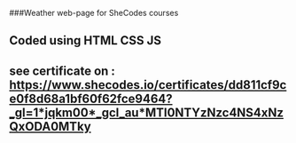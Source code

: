 ###Weather web-page for SheCodes courses
## Coded using HTML CSS JS
## see certificate on : https://www.shecodes.io/certificates/dd811cf9ce0f8d68a1bf60f62fce9464?_gl=1*jqkm00*_gcl_au*MTI0NTYzNzc4NS4xNzQxODA0MTky
